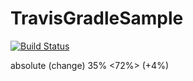 # TravisGradleSample

[![Build Status](https://travis-ci.org/eemsquared/TravisGradleSample.svg?branch=master)](https://travis-ci.org/eemsquared/TravisGradleSample)

absolute <relative> (change)
35% <72%> (+4%)
